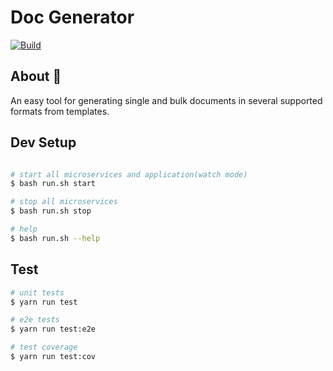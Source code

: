 <p align="center">

<h1>Doc Generator</h1>

</p>

[![Build](https://github.com/Samagra-Development/PDF-Package/actions/workflows/docker-push.yml/badge.svg)](https://github.com/Samagra-Development/PDF-Package/actions/workflows/docker-push.yml)

## About :open_book:

An easy tool for generating single and bulk documents in several supported formats from templates.

## Dev Setup
```bash

# start all microservices and application(watch mode)
$ bash run.sh start

# stop all microservices
$ bash run.sh stop

# help
$ bash run.sh --help
```

## Test

```bash
# unit tests
$ yarn run test

# e2e tests
$ yarn run test:e2e

# test coverage
$ yarn run test:cov
```
